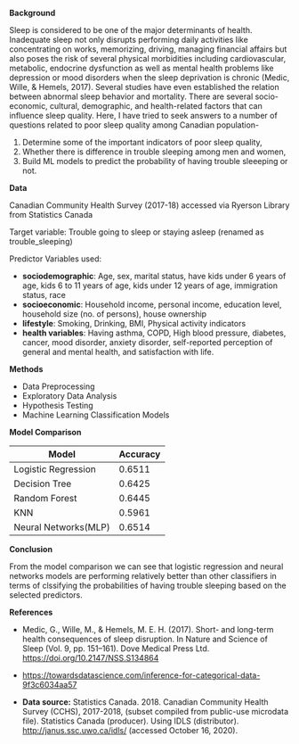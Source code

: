 **Background**

Sleep is considered to be one of the major determinants of health.  Inadequate sleep not only disrupts performing daily activities like concentrating on works, memorizing, driving, managing financial affairs but also poses the risk of several physical morbidities including cardiovascular, metabolic, endocrine dysfunction as well as mental health problems like depression or mood disorders when the sleep deprivation is chronic (Medic, Wille, & Hemels, 2017). Several studies have even established the relation between abnormal sleep behavior and mortality. There are several socio-economic, cultural, demographic, and health-related factors that can influence sleep quality. Here, I have tried to seek answers to a number of questions related to poor sleep quality among Canadian population- 


1. Determine some of the important indicators of poor sleep quality,
2. Whether there is difference in trouble sleeping among men and women,  
3. Build ML models to predict the probability of having trouble sleeeping or not.

**Data**

Canadian Community Health Survey (2017-18) accessed via Ryerson Library from Statistics Canada

Target variable:
Trouble going to sleep or staying asleep (renamed as trouble_sleeping)
 
Predictor Variables used:  
- **sociodemographic**: Age, sex, marital status, have kids under 6 years of age, kids 6 to 11 years of age, kids under 12 years of age, immigration status, race  
- **socioeconomic**: Household income, personal income, education level, household size (no. of persons), house ownership  
- **lifestyle**: Smoking, Drinking, BMI, Physical activity indicators  
- **health variables**: Having asthma, COPD, High blood pressure, diabetes, cancer, mood disorder, anxiety disorder, self-reported perception of general and mental health, and satisfaction with life.

**Methods**

- Data Preprocessing  
- Exploratory Data Analysis  
- Hypothesis Testing  
- Machine Learning Classification Models  

**Model Comparison**

Model  | Accuracy 
--------------------------|------------------
Logistic Regression       | 0.6511 
Decision Tree             | 0.6425 
Random Forest             | 0.6445 
KNN                       | 0.5961
Neural Networks(MLP)      | 0.6514

**Conclusion**  

From the model comparison we can see that logistic regression and neural networks models are performing relatively better than other classifiers in terms of clssifying the probabilities of having trouble sleeping based on the selected predictors.

**References**   
- Medic, G., Wille, M., & Hemels, M. E. H. (2017). Short- and long-term health
consequences of sleep disruption. In Nature and Science of Sleep (Vol. 9, pp. 151–161). Dove Medical Press Ltd. https://doi.org/10.2147/NSS.S134864  

- https://towardsdatascience.com/inference-for-categorical-data-9f3c6034aa57    

- **Data source:** Statistics Canada. 2018. Canadian Community Health Survey (CCHS), 2017-2018, (subset compiled from public-use microdata file). Statistics Canada (producer). Using IDLS (distributor). http://janus.ssc.uwo.ca/idls/ (accessed October 16, 2020). 
